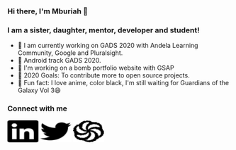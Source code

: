 ### Hi there, I'm Mburiah 👋

### I am a sister, daughter, mentor, developer and student!
- 🌱 I am currently working on GADS 2020 with Andela Learning Community, Google and Pluralsight. 
- 🌱 Android track GADS 2020. 
- 🚀 I'm working on a bomb portfolio website with GSAP
- 🥅 2020 Goals: To contribute more to open source projects.
- 🍬 Fun fact: I love anime, color black, I'm still waiting for Guardians of the Galaxy Vol 3😄
  
### Connect with me 

<img src="https://github.com/Mburiah/Mburiah/blob/master/art/linkedin.svg" height="50" width="70" href="https://www.linkedin.com/in/mburia-betty-408153186" alt="LinkedIn">
<img src="https://github.com/Mburiah/Mburiah/blob/master/art/twitter.svg" height="50" width="70" href="https://twitter.com/Mburia2" alt="Twitter">
<img src="https://github.com/Mburiah/Mburiah/blob/master/art/codewars.svg" height="50" width="70" href="https://www.codewars.com/users/Mburiah" alt="Codewars">

